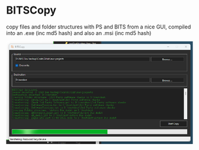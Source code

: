 # BITSCopy
copy files and folder structures with PS and BITS from a nice GUI, compiled into an .exe (inc md5 hash) and also an .msi (inc md5 hash)

![This is an image](https://github.com/richeaston/BITSCopy/blob/main/Screenshot_20221228_121812.png)

